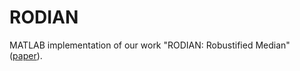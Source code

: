 # RODIAN
MATLAB implementation of our work "RODIAN: Robustified Median" ([paper](https://arxiv.org/abs/2206.02570)).

